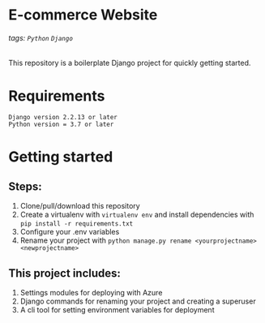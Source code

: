 # E-commerce Website

###### tags: `Python` `Django`

This repository is a boilerplate Django project for quickly getting started.

# Requirements
    Django version 2.2.13 or later
    Python version = 3.7 or later

# Getting started

## Steps:

1. Clone/pull/download this repository
2. Create a virtualenv with `virtualenv env` and install dependencies with `pip install -r requirements.txt`
3. Configure your .env variables
4. Rename your project with `python manage.py rename <yourprojectname> <newprojectname>`

## This project includes:

1. Settings modules for deploying with Azure
2. Django commands for renaming your project and creating a superuser
3. A cli tool for setting environment variables for deployment
